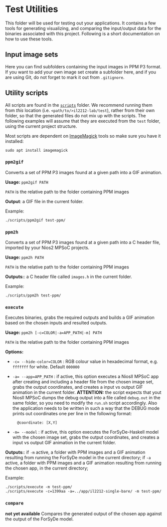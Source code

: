 # Test Utilities

This folder will be used for testing out your applications. It contains a few tools for generating visualizing, and comparing the input/output data for the binaries associated with this project. Following is a short documentation on how to use these tools.


## Input image sets

Here you can find subfolders containing the input images in PPM P3 format. If you want to add your own image set create a subfolder here, and if you are using Git, do not forget to mark it out from `.gitignore`.

## Utility scripts

All scripts are found in the [`scripts`](scripts) folder. We recommend running them from _this_ location (i.e. `<path/to/>il2212-lab/test`), rather from their own folder, so that the generated files do not mix up with the scripts. The following examples will assume that they are executed from the `test` folder, using the current project structure. 

Most scripts are dependent on [ImageMagick](https://www.imagemagick.org/) tools so make sure you have it installed:

	sudo apt install imagemagick

### `ppm2gif`

Converts a set of PPM P3 images found at a given path into a GIF animation.

**Usage:** `ppm2gif PATH`

`PATH` is the relative path to the folder containing PPM images

**Output**: a GIF file in the current folder.

Example:

    ./scripts/ppm2gif test-ppm/
	
### `ppm2h`

Converts a set of PPM P3 images found at a given path into a C header file, imported by your Nios2 MPSoC projects.

**Usage:** `ppm2h PATH`

`PATH` is the relative path to the folder containing PPM images

**Outputs:**: a C header file called `images.h` in the current folder.

Example:

    ./scripts/ppm2h test-ppm/
	
### `execute`

Executes binaries, grabs the required outputs and builds a GIF animation based on the chosen inputs and resulted outputs. 

**Usage:** `ppm2h [-c=COLOR|-a=APP_PATH|-m] PATH`

`PATH` is the relative path to the folder containing PPM images

**Options:**

* `-c= --hide-color=COLOR` : RGB colour value in hexadecimal format, e.g. `fffffff` for white. Default `000000`

* `-a= --app=APP_PATH` : if active, this option executes a NiosII MPSoC app after creating and including a header file from the chosen image set, grabs the output coordinates, and creates a input vs output GIF animation in the current folder. **ATTENTION:** the script expects that yout NiosII MPSoC dumps the debug output into a file called `debug.out` in the same folder, so you need to modify the `run.sh` script accordingly. Also the application needs to be written in such a way that the DEBUG mode prints out coordinates one per line in the following format:

		@coordinate: [X,Y]

* `-m= --model` : if active, this option executes the ForSyDe-Haskell model with the chosen image set, grabs the output coordinates, and creates a input vs output GIF animation in the current folder.

**Outputs:**: if `-m` active, a folder with PPM images and a GIF animation resulting from running the ForSyDe model in the current directory;  if `-a` active, a folder with PPM images and a GIF animation resulting from running the chosen app, in the current directory; 

Example:

    ./scripts/execute -m test-ppm/
    ./scripts/execute -c=1399aa -a=../app/il2212-single-bare/ -m test-ppm/
	

### `compare`

**not yet available** Compares the generated output of the chosen app against the output of the ForSyDe model.
